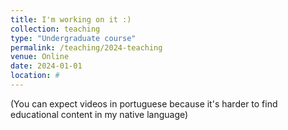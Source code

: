 ```yaml
---
title: I'm working on it :)
collection: teaching
type: "Undergraduate course"
permalink: /teaching/2024-teaching
venue: Online
date: 2024-01-01
location: #
---
```


(You can expect videos in portuguese because
it's harder to find educational content in my native 
language)
